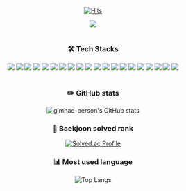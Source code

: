 <!--
**gimhae-person/gimhae-person** is a ✨ _special_ ✨ repository because its `README.md` (this file) appears on your GitHub profile.

Here are some ideas to get you started:

- 🔭 I’m currently working on ...
- 🌱 I’m currently learning ...
- 👯 I’m looking to collaborate on ...
- 🤔 I’m looking for help with ...
- 💬 Ask me about ...
- 📫 How to reach me: ...
- 😄 Pronouns: ...
- ⚡ Fun fact: ...
-->

<div align=center> 
  
[![Hits](https://hits.seeyoufarm.com/api/count/incr/badge.svg?url=https%3A%2F%2Fgithub.com%2Fgimhae-person&count_bg=%23FFE573&title_bg=%23FFF4BE&icon=&icon_color=%23FFFFFF&title=hits&edge_flat=false)](https://hits.seeyoufarm.com)

<a href="https://gimhae-person.notion.site/4c5f73b2f73c4972b84388bc2fa00ed4?v=2a00c6a25c4549aebedc10d0c2472e99"><img src="https://img.shields.io/badge/My Tech Blog Link-000000?style=for-the-badge&logo=notion&logoColor=#000000"></a>  
  
  
  #
  
   ### 🛠 Tech Stacks
  <img src="https://img.shields.io/badge/java-007396?style=for-the-badge&logo=java&logoColor=white"> 
  <img src="https://img.shields.io/badge/gradle-02303A?style=for-the-badge&logo=gradle&logoColor=white">
  <img src="https://img.shields.io/badge/springboot-6DB33F?style=for-the-badge&logo=springboot&logoColor=white">
  <img src="https://img.shields.io/badge/Spring Security-6DB33F?style=for-the-badge&logo=Spring Security&logoColor=white">
  <img src="https://img.shields.io/badge/Spring Data JPA-6DB33F?style=for-the-badge&logo=Spring&logoColor=white">
  <img src="https://img.shields.io/badge/mysql-4479A1?style=for-the-badge&logo=mysql&logoColor=white"> 
  <img src="https://img.shields.io/badge/Redis-DC382D?style=for-the-badge&logo=Redis&logoColor=white"> 
  <img src="https://img.shields.io/badge/Apache Kafka-231F20?style=for-the-badge&logo=Apache Kafka&logoColor=white"> 
  <img src="https://img.shields.io/badge/mockito-5A29E4?style=for-the-badge&logo=mockito&logoColor=white"> 
  <img src="https://img.shields.io/badge/Apache Tomcat-F8DC75?style=for-the-badge&logo=Apache Tomcat&logoColor=black"> 
  <img src="https://img.shields.io/badge/FFmpeg-007808?style=for-the-badge&logo=FFmpeg&logoColor=white"> 
  <img src="https://img.shields.io/badge/Let's Encrypt-003A70?style=for-the-badge&logo=Let's Encrypt&logoColor=white"> 
  <img src="https://img.shields.io/badge/nginx-009639?style=for-the-badge&logo=nginx&logoColor=white"> 
  <img src="https://img.shields.io/badge/amazon aws-232F3E?style=for-the-badge&logo=amazonaws&logoColor=white"> 
  <img src="https://img.shields.io/badge/AWS S3-569A31?style=for-the-badge&logo=Amazon S3&logoColor=white"> 
  <img src="https://img.shields.io/badge/AWS EC2-FF9900?style=for-the-badge&logo=Amazon EC2&logoColor=white"> 
  <img src="https://img.shields.io/badge/AWS RDS-527FFF?style=for-the-badge&logo=Amazon RDS&logoColor=white">
  <img src="https://img.shields.io/badge/Route 53-5A29E4?style=for-the-badge&logo=Route 53&logoColor=white"> 
  <img src="https://img.shields.io/badge/git-F05032?style=for-the-badge&logo=git&logoColor=white">
  <img src="https://img.shields.io/badge/github-181717?style=for-the-badge&logo=github&logoColor=white">
 
  #

### ✏️ GitHub stats
![gimhae-person's GitHub stats](https://github-readme-stats.vercel.app/api?username=gimhae-person&show_icons=true&theme=onedark) 

### 🥇 Baekjoon solved rank
[![Solved.ac Profile](http://mazassumnida.wtf/api/generate_badge?boj=hyeino3o)](https://solved.ac/hyeino3o)

### 📊 Most used language
![Top Langs](https://github-readme-stats.vercel.app/api/top-langs/?username=gimhae-person&layout=compact&theme=onedark) 

</div>

  

